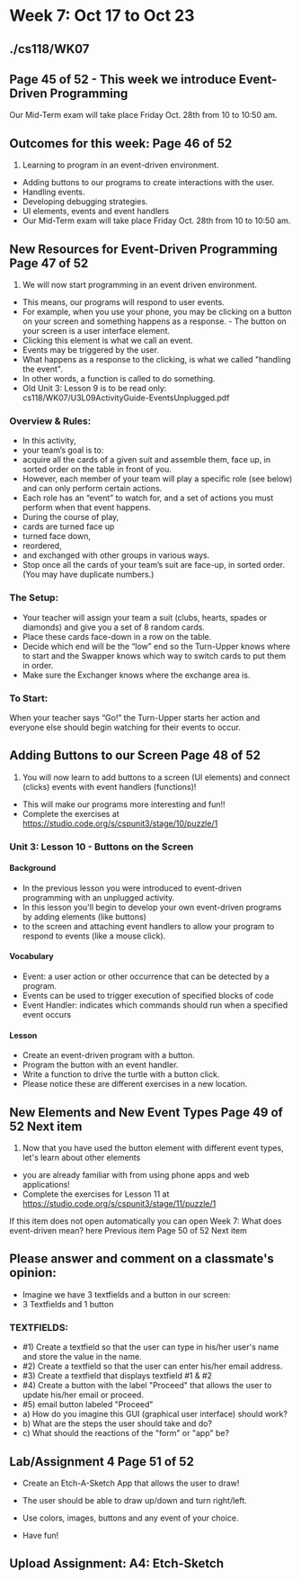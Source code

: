 # Week 7: Oct 17 to Oct 23  
## ./cs118/WK07 
## Page 45 of 52  - This week we introduce Event-Driven Programming

Our Mid-Term exam will take place Friday Oct. 28th from 10 to 10:50 am.

## Outcomes for this week: Page 46 of 52  


1. Learning to program in an event-driven environment.
- Adding buttons to our programs to create interactions with the user.
- Handling events.
- Developing debugging strategies.
- UI elements, events and event handlers
- Our Mid-Term exam will take place Friday Oct. 28th from 10 to 10:50 am.

## New Resources for Event-Driven Programming  Page 47 of 52  


1. We will now start programming in an event driven environment.  
- This means, our programs will respond to user events.
- For example, when you use your phone, you may be clicking on a button on your screen and something happens as a response.  - The button on your screen is a user interface element.  
- Clicking this element is what we call an event.  
- Events may be triggered by the user.  
- What happens as a response to the  clicking, is what we called "handling the event".  
- In other words, a function is called to do something.
- Old Unit 3: Lesson 9 is to be read only: cs118/WK07/U3L09ActivityGuide-EventsUnplugged.pdf


### Overview & Rules: 
- In this activity,
- your team’s goal is to:
- acquire all the cards of a given suit and assemble them, face up, in sorted order on the table in front of you.
- However, each member of your team will play a specific role (see below) and can only perform certain actions.  
- Each role has an “event” to watch for, and a set of actions you must perform when that event happens. 
- During the course of play,
- cards are turned face up
- turned face down, 
- reordered, 
- and exchanged with other groups in various ways. 
- Stop once all the cards of your team’s suit are face-up, in sorted order. (You may have duplicate numbers.)

### The Setup: 
- Your teacher will assign your team a suit (clubs, hearts, spades or diamonds) and give you a set of 8 random cards.  
- Place these cards face-down in a row on the table.  
- Decide which end will be the “low” end so the Turn-Upper knows where to start and the Swapper knows which way to switch cards to put them in order.  
- Make sure the Exchanger knows where the exchange area is.

### To Start: 
When your teacher says “Go!” the Turn-Upper starts her action and everyone else should begin watching for their events to occur. 




## Adding Buttons to our Screen  Page 48 of 52  


1. You will now learn to add buttons to a screen (UI elements) and connect (clicks) events with event handlers (functions)!  
- This will make our programs more interesting and fun!!
- Complete the exercises at https://studio.code.org/s/cspunit3/stage/10/puzzle/1  


### Unit 3: Lesson 10 - Buttons on the Screen
#### Background
- In the previous lesson you were introduced to event-driven programming with an unplugged activity. 
- In this lesson you'll begin to develop your own event-driven programs by adding elements (like buttons)
- to the screen and attaching event handlers to allow your program to respond to events (like a mouse click).

#### Vocabulary
- Event: a user action or other occurrence that can be detected by a program. 
- Events can be used to trigger execution of specified blocks of code
- Event Handler: indicates which commands should run when a specified event occurs

#### Lesson
- Create an event-driven program with a button.
- Program the button with an event handler.
- Write a function to drive the turtle with a button click.
- Please notice these are different exercises in a new location.

## New Elements and New Event Types  Page 49 of 52  Next item


1. Now that you have used the button element with different event types, let's learn about other elements 
- you are already familiar with from using phone apps and web applications!
- Complete the exercises for Lesson 11 at https://studio.code.org/s/cspunit3/stage/11/puzzle/1

If this item does not open automatically you can open Week 7: What does event-driven mean? here
Previous item Page 50 of 52  Next item




## Please answer and comment on a classmate's opinion:

- Imagine we have 3 textfields and a button in our screen:
- 3 Textfields and 1 button 

### TEXTFIELDS:
- #1) Create a textfield so that the user can type in his/her user's name and store the value in the name.
- #2) Create a textfield so that the user can enter his/her email address.
- #3) Create a textfield that displays textfield #1 & #2 
- #4) Create a button with the label "Proceed" that allows the user to update his/her email or proceed.
- #5) email button labeled "Proceed"
- a) How do you imagine this GUI (graphical user interface) should work?  
- b) What are the steps the user should take and do?
- c) What should the reactions of the "form" or "app" be?


## Lab/Assignment 4  Page 51 of 52 


- Create an Etch-A-Sketch App that allows the user to draw!  

- The user should be able to draw up/down and turn right/left.

- Use colors, images, buttons and any event of your choice.  

- Have fun!

## Upload Assignment: A4: Etch-Sketch  


